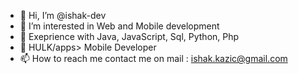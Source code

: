 - 👋 Hi, I’m @ishak-dev
- 👀 I’m interested in Web and Mobile development 
- 🌱 Exeprience with Java, JavaScript, Sql, Python, Php
- 💞️ HULK/apps> Mobile Developer
- 📫 How to reach me contact me on mail : ishak.kazic@gmail.com

<!---
ishak-dev/ishak-dev is a ✨ special ✨ repository because its `README.md` (this file) appears on your GitHub profile.
You can click the Preview link to take a look at your changes.
--->
